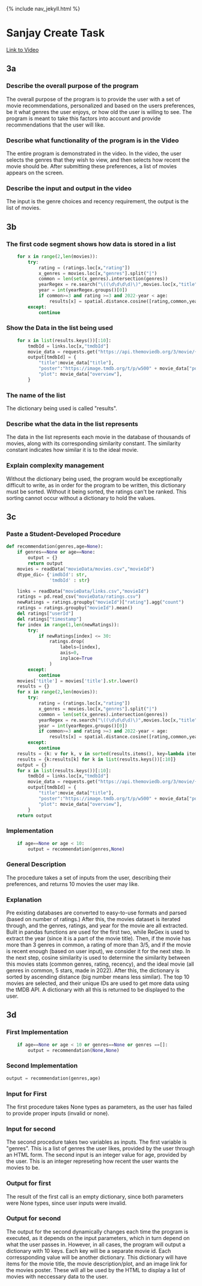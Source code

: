 {% include nav_jekyll.html %}

# Sanjay Create Task
[Link to Video](https://drive.google.com/file/d/13bSVzbcArMqwrz5k7P9z-jkPSFBETBjj/view?usp=sharing)

## 3a

### Describe the overall purpose of the program

The overall purpose of the program is to provide the user with a set of movie recommendations, personalized and based on the users preferences, be it what genres the user enjoys, or how old the user is willing to see. The program is meant to take this factors into account and provide recommendations that the user will like. 

### Describe what functionality of the program is in the Video
The entire program is demonstrated in the video. In the video, the user selects the genres that they wish to view, and then selects how recent the movie should be. After submitting these preferences, a list of movies appears on the screen. 

### Describe the input and output in the video
The input is the genre choices and recency requirement, the output is the list of movies. 

## 3b

### The first code segment shows how data is stored in a list

``` py
    for x in range(2,len(movies)):
        try:
            rating = (ratings.loc[x,"rating"])
            x_genres = movies.loc[x,"genres"].split("|")
            common = len(set(x_genres).intersection(genres))
            yearRegex = re.search("\((\d\d\d\d)\)",movies.loc[x,"title"])
            year = int(yearRegex.groups()[0])
            if common>=3 and rating >=3 and 2022-year < age:
                results[x] = spatial.distance.cosine([rating,common,year],[5,5,2022])
        except:
            continue

```
### Show the Data in the list being used

```py
    for x in list(results.keys())[:10]:
        tmdbId = links.loc[x,"tmdbId"]
        movie_data = requests.get("https://api.themoviedb.org/3/movie/{id}?api_key={api-key}".format(id=tmdbId)).json()
        output[tmdbId] = {
            "title":movie_data["title"],
            "poster":"https://image.tmdb.org/t/p/w500" + movie_data["poster_path"],
            "plot": movie_data["overview"],
        }
```

### The name of the list
The dictionary being used is called "results". 

### Describe what the data in the list represents

The data in the list represents each movie in the database of thousands of movies, along with its corresponding similarity constant. The similarity constant indicates how similar it is to the ideal movie.

### Explain complexity management

Without the dictionary being used, the program would be exceptionally difficult to write, as in order for the program to be written, this dictionary must be sorted. Without it being sorted, the ratings can't be ranked. This sorting cannot occur without a dictionary to hold the values. 

## 3c

### Paste a Student-Developed Procedure
```py
def recommendation(genres,age=None):
    if genres==None or age==None:
        output = {}
        return output
    movies = readData("movieData/movies.csv","movieId")
    dtype_dic= {'imdbId': str,
                'tmdbId' : str}

    links = readData("movieData/links.csv","movieId")
    ratings = pd.read_csv("movieData/ratings.csv")
    newRatings = ratings.groupby("movieId")["rating"].agg("count")
    ratings = ratings.groupby("movieId").mean()
    del ratings["userId"]
    del ratings["timestamp"]
    for index in range(1,len(newRatings)):
        try:
            if newRatings[index] <= 30:
                ratings.drop(
                    labels=[index],
                    axis=0,
                    inplace=True
                )
        except:
            continue
    movies['title'] = movies['title'].str.lower()
    results = {}
    for x in range(2,len(movies)):
        try:
            rating = (ratings.loc[x,"rating"])
            x_genres = movies.loc[x,"genres"].split("|")
            common = len(set(x_genres).intersection(genres))
            yearRegex = re.search("\((\d\d\d\d)\)",movies.loc[x,"title"])
            year = int(yearRegex.groups()[0])
            if common>=3 and rating >=3 and 2022-year < age:
                results[x] = spatial.distance.cosine([rating,common,year],[5,5,2022])
        except:
            continue
    results = {k: v for k, v in sorted(results.items(), key=lambda item: item[1])}
    results = {k:results[k] for k in list(results.keys())[:10]}
    output = {}
    for x in list(results.keys())[:10]:
        tmdbId = links.loc[x,"tmdbId"]
        movie_data = requests.get("https://api.themoviedb.org/3/movie/{id}?api_key=da1fef95c8fac680ac2ada0bcce7339b".format(id=tmdbId)).json()
        output[tmdbId] = {
            "title":movie_data["title"],
            "poster":"https://image.tmdb.org/t/p/w500" + movie_data["poster_path"],
            "plot": movie_data["overview"],
        }
    return output
```
###  Implementation
```py
    if age==None or age < 10:
        output = recommendation(genres,None)
```

### General Description
The procedure takes a set of inputs from the user, describing their preferences, and returns 10 movies the user may like. 


### Explanation
Pre existing databases are converted to easy-to-use formats and parsed (based on number of ratings.) After this, the movies dataset is iterated through, and the genres, ratings, and year for the movie are all extracted. Built in pandas functions are used for the first two, while ReGex is used to extract the year (since it is a part of the movie title). Then, if the movie has more than 3 genres in common, a rating of more than 3/5, and if the movie is recent enough (based on user input), we consider it for the next step. In the next step, cosine similarity is used to determine the similarity between this movies stats (common genres, rating, recency), and the ideal movie (all genres in common, 5 stars, made in 2022). After this, the dictionary is sorted by ascending distance (big number means less similar). The top 10 movies are selected, and their unique IDs are used to get more data using the tMDB API. A dictionary with all this  is returned to be displayed to the user. 

## 3d

### First Implementation
```py
    if age==None or age < 10 or genres==None or genres ==[]:
        output = recommendation(None,None)
```

### Second Implementation
```py
output = recommendation(genres,age)
```

### Input for First
The first procedure takes None types as parameters, as the user has failed to provide proper inputs (invalid or none). 

### Input for second
The second procedure takes two variables as inputs. The first variable is "genres". This is a list of genres the user likes, provided by the user through an HTML form. The second input is an integer value for age, provided by the user. This is an integer represeting how recent the user wants the movies to be.

### Output for first
The result of the first call is an empty dictionary, since both parameters were None types, since user inputs were invalid. 

### Output for second
The output for the second dynamically changes each time the program is executed, as it depends on the input parameters, which in turn depend on what the user passes in. However, in all cases, the program will output a dictionary with 10 keys. Each key will be a separate movie id. Each corressponding value will be another dictionary. This dictionary will have items for the movie title, the movie description/plot, and an image link for the movies poster. These will all be used by the HTML to display a list of movies with neccessary data to the user. 
